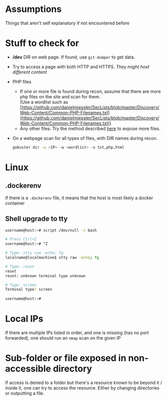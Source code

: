 # Assumptions
Things that aren't self explanatory if not encountered before


# Stuff to check for
- **/dev** DIR on web page. If found, use `git-dumper` to get data. 
- Try to access a page with both HTTP and HTTPS. *They might host different content*
- PHP files
    - If one or more file is found during recon, assume that there are more php files on the site and scan for them.    
    (Use a wordlist such as [https://github.com/danielmiessler/SecLists/blob/master/Discovery/Web-Content/Common-PHP-Filenames.txt](https://github.com/danielmiessler/SecLists/blob/master/Discovery/Web-Content/Common-PHP-Filenames.txt))
    - Any other files:      Try the method described [here](./web#scan-for-multiple-file-extensions-with-the-same-list) to expose more files.

- On a webpage scan for all types of files, with DIR names during recon. 
    ```bash 
    gobuster dir -u <IP> -w <wordlist> -x txt,php,html
    ```

# Linux
## .dockerenv
If there is a `.dockerenv` file, it means that the host is most likely a docker container

## Shell upgrade to tty
```bash
username@host:~# script /dev/null -c bash

# Press Ctrl+Z
username@host:~# ^Z

# Type: stty raw -echo; fg
localname@localmachine$ stty raw -echo; fg

# Type: reset
reset
reset: unknown terminal type unknown

# Type: screen
Terminal type? screen
                                                                         
username@host:~# 
```

# Local IPs
If there are multiple IPs listed in order, and one is missing (has no port forwarded), one should run an `nmap` scan on the given IP

# Sub-folder or file exposed in non-accessible directory
If access is denied to a folder but there's a resource known to be beyond it / inside it, one can try to access the resource.
Either by changing directories or outputting a file.